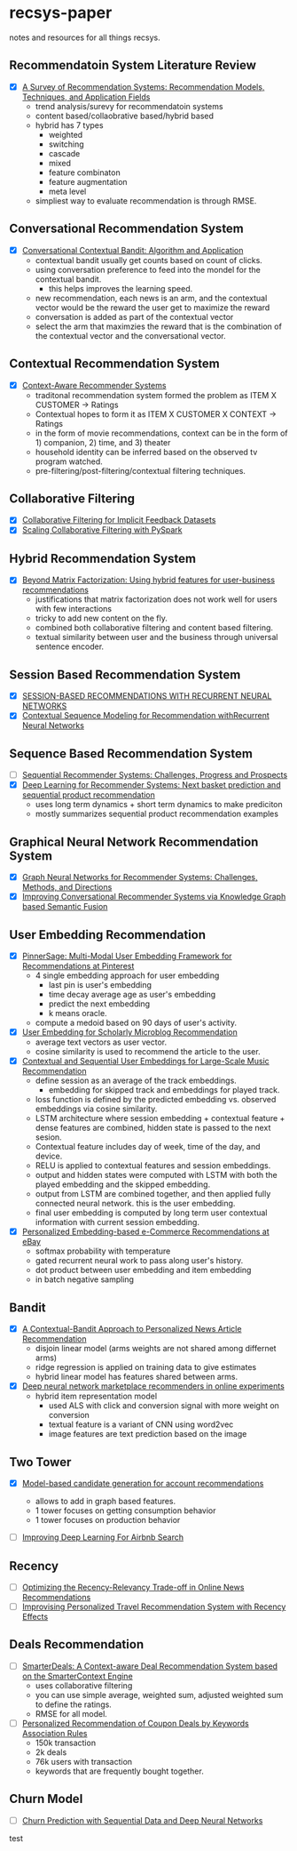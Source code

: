 # recsys-paper
notes and resources for all things recsys.

## Recommendatoin System Literature Review
- [x] [A Survey of Recommendation Systems: Recommendation Models, Techniques, and Application Fields](file:///Users/alexleu/Desktop/electronics-11-00141-v2.pdf)
    - trend analysis/surevy for recommendatoin systems
    - content based/collaobrative based/hybrid based
    - hybrid has 7 types 
        - weighted
        - switching
        - cascade
        - mixed
        - feature combinaton
        - feature augmentation
        - meta level
    - simpliest way to evaluate recommendation is through RMSE.

## Conversational Recommendation System
- [x] [Conversational Contextual Bandit: Algorithm and Application](https://arxiv.org/pdf/1906.01219.pdf)
    - contextual bandit usually get counts based on count of clicks.
    - using conversation preference to feed into the mondel for the contextual bandit.
        - this helps improves the learning speed.
    - new recommendation, each news is an arm, and the contextual vector would be the reward the user get to maximize the reward
    - conversation is added as part of the contextual vector
    - select the arm that maximzies the reward that is the combination of the contextual vector and the conversational vector.


## Contextual Recommendation System
- [x] [Context-Aware Recommender Systems](https://www.researchgate.net/publication/220605653_Context-Aware_Recommender_Systems)
    - traditonal recommendation system formed the problem as ITEM X CUSTOMER -> Ratings
    - Contextual hopes to form it as ITEM X CUSTOMER X CONTEXT -> Ratings
    - in the form of movie recommendations, context can be in the form of 1) companion, 2) time, and 3) theater
    - household identity can be inferred based on the observed tv program watched.
    - pre-filtering/post-filtering/contextual filtering techniques.
    

## Collaborative Filtering
- [x] [Collaborative Filtering for Implicit Feedback Datasets](http://yifanhu.net/PUB/cf.pdf)
- [x] [Scaling Collaborative Filtering with PySpark](https://engineeringblog.yelp.com/2018/05/scaling-collaborative-filtering-with-pyspark.html)

## Hybrid Recommendation System
- [x] [Beyond Matrix Factorization: Using hybrid features for user-business recommendations](https://engineeringblog.yelp.com/2022/04/beyond-matrix-factorization-using-hybrid-features-for-user-business-recommendations.html)
    - justifications that matrix factorization does not work well for users with few interactions
    - tricky to add new content on the fly.
    - combined both collaborative filtering and content based filtering.
    - textual similarity between user and the business through universal sentence encoder.

## Session Based Recommendation System
- [x] [SESSION-BASED RECOMMENDATIONS WITH RECURRENT NEURAL NETWORKS](https://arxiv.org/pdf/1511.06939.pdf)
- [x] [Contextual Sequence Modeling for Recommendation withRecurrent Neural Networks](https://arxiv.org/pdf/1706.07684.pdf)

## Sequence Based Recommendation System
- [ ] [Sequential Recommender Systems: Challenges, Progress and Prospects](https://www.ijcai.org/proceedings/2019/0883.pdf)
- [x] [Deep Learning for Recommender Systems: Next basket prediction and sequential product recommendation](https://medium.com/recombee-blog/deep-learning-for-recommender-systems-next-basket-prediction-and-sequential-product-recommendation-796228b34dee)
    - uses long term dynamics + short term dynamics to make prediciton
    - mostly summarizes sequential product recommendation examples

## Graphical Neural Network Recommendation System
- [x] [Graph Neural Networks for Recommender Systems: Challenges, Methods, and Directions](https://arxiv.org/pdf/2109.12843.pdf)
- [x] [Improving Conversational Recommender Systems via Knowledge Graph based Semantic Fusion](https://arxiv.org/pdf/2007.04032.pdf)

## User Embedding Recommendation
- [x] [PinnerSage: Multi-Modal User Embedding Framework for Recommendations at Pinterest](https://arxiv.org/pdf/2007.03634.pdf)
  - 4 single embedding approach for user embedding
    - last pin is user's embedding
    - time decay average age as user's embedding
    - predict the next embedding
    - k means oracle.
  - compute a medoid based on 90 days of user's activity.
- [x] [User Embedding for Scholarly Microblog Recommendation](https://aclanthology.org/P16-2073.pdf)
  - average text vectors as user vector.
  - cosine similarity is used to recommend the article to the user.
- [x] [Contextual and Sequential User Embeddings for Large-Scale Music Recommendation](https://labtomarket.files.wordpress.com/2020/08/recsys2020.pdf)
  - define session as an average of the track embeddings.
    - embedding for skipped track and embeddings for played track.
  - loss function is defined by the predicted embedding vs. observed embeddings via cosine similarity.
  - LSTM architecture where session embedding + contextual feature + dense features are combined, hidden state is passed to the next sesion.
  - Contextual feature includes day of week, time of the day, and device.
  - RELU is applied to contextual features and session embeddings. 
  - output and hidden states were computed with LSTM with both the played embedding and the skipped embedding.
  - output from LSTM are combined together, and then applied fully connected neural network. this is the user embedding.
  - final user embedding is computed by long term user contextual information with current session embedding.
- [x] [Personalized Embedding-based e-Commerce Recommendations at eBay]()
    - softmax probability with temperature
    - gated recurrent neural work to pass along user's history.
    - dot product between user embedding and item embedding 
    - in batch negative sampling

## Bandit
- [x] [A Contextual-Bandit Approach to Personalized News Article Recommendation](https://arxiv.org/pdf/1003.0146.pdf)
    - disjoin linear model (arms weights are not shared among differnet arms)
    - ridge regression is applied on training data to give estimates
    - hybrid linear model has features shared between arms.
- [x] [Deep neural network marketplace recommenders in online experiments](https://arxiv.org/pdf/1809.02130.pdf)
    - hybrid item representation model
        - used ALS with click and conversion signal with more weight on conversion
        - textual feature is a variant of CNN using word2vec
        - image features are text prediction based on the image
    
## Two Tower
- [x] [Model-based candidate generation for account recommendations](https://blog.twitter.com/engineering/en_us/topics/insights/2022/model-based-candidate-generation-for-account-recommendations)
    - allows to add in graph based features.
    - 1 tower focuses on getting consumption behavior
    - 1 tower focuses on production behavior

- [ ] [Improving Deep Learning For Airbnb Search](https://arxiv.org/pdf/2002.05515.pdf)

## Recency
- [ ] [Optimizing the Recency-Relevancy Trade-off in Online News Recommendations](https://cseweb.ucsd.edu/classes/fa17/cse291-b/reading/p837.pdf)
- [ ] [Improvising Personalized Travel Recommendation System with Recency Effects](https://cseweb.ucsd.edu/classes/fa17/cse291-b/reading/p837.pdf)

## Deals Recommendation
- [ ] [SmarterDeals: A Context-aware Deal Recommendation System based on the SmarterContext Engine](https://webhome.cs.uvic.ca/~thomo/papers/cascon12.pdf)
    - uses collaborative filtering
    - you can use simple average, weighted sum, adjusted weighted sum to define the ratings.
    - RMSE for all model.
- [ ] [Personalized Recommendation of Coupon Deals by Keywords Association Rules](http://www.jiii.org/uploadfile/2016/0215/20160215015927959.pdf)
    - 150k transaction
    - 2k deals
    - 76k users with transaction
    - keywords that are frequently bought together.

## Churn Model
- [ ] [Churn Prediction with Sequential Data and Deep Neural Networks](https://arxiv.org/pdf/1909.11114.pdf)

test
